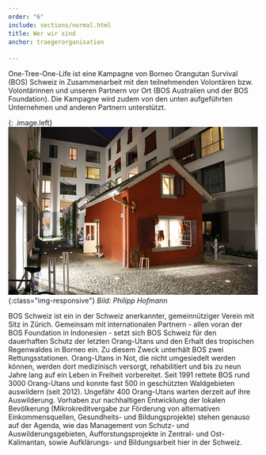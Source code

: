 ```yaml
---
order: "6"
include: sections/normal.html
title: Wer wir sind
anchor: traegerorganisation

---
```

One-Tree-One-Life ist eine Kampagne von Borneo Orangutan Survival (BOS) Schweiz in Zusammenarbeit mit den teilnehmenden Volontären bzw. Volontärinnen und unseren Partnern vor Ort (BOS Australien und der BOS Foundation). Die Kampagne wird zudem von den unten aufgeführten Unternehmen und anderen Partnern unterstützt.

{: .image.left}
![BOS HQ Zürich](assets/img/bos-hq.jpg){:class="img-responsive"}
_Bild: Philipp Hofmann_

BOS Schweiz ist ein in der Schweiz anerkannter, gemeinnütziger Verein mit Sitz in Zürich. Gemeinsam mit internationalen Partnern - allen voran der BOS Foundation in Indonesien - setzt sich BOS Schweiz für den dauerhaften Schutz der letzten Orang-Utans und den Erhalt des tropischen Regenwaldes in Borneo ein. Zu diesem Zweck unterhält BOS zwei Rettungsstationen. Orang-Utans in Not, die nicht umgesiedelt werden können, werden dort medizinisch versorgt, rehabilitiert und bis zu neun Jahre lang auf ein Leben in Freiheit vorbereitet. Seit 1991 rettete BOS rund 3000 Orang-Utans und konnte fast 500 in geschützten Waldgebieten auswildern (seit 2012). Ungefähr 400 Orang-Utans warten derzeit auf ihre Auswilderung. Vorhaben zur nachhaltigen Entwicklung der lokalen Bevölkerung (Mikrokreditvergabe zur Förderung von alternativen Einkommensquellen, Gesundheits- und Bildungsprojekte) stehen genauso auf der Agenda, wie das Management von Schutz- und Auswilderungsgebieten, Aufforstungsprojekte in Zentral- und Ost-Kalimantan, sowie Aufklärungs- und Bildungsarbeit hier in der Schweiz.